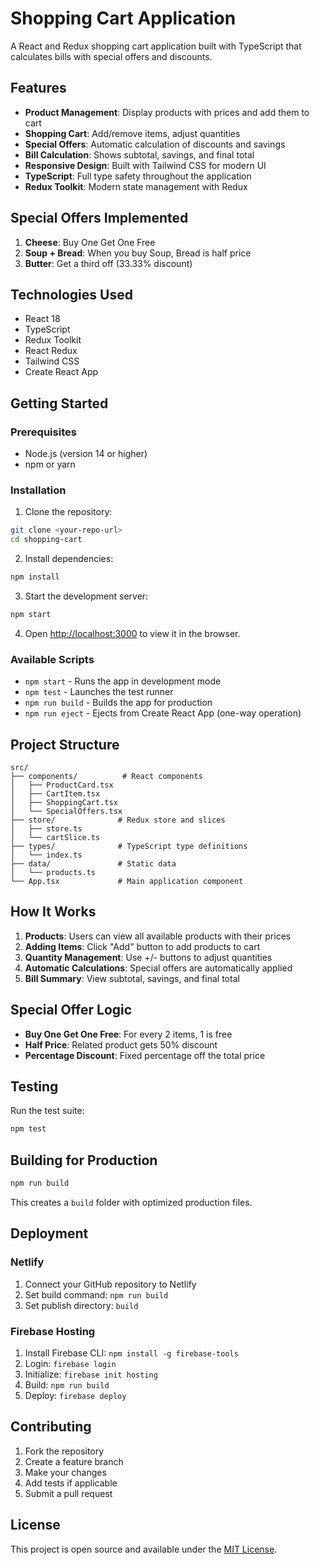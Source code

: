 # Shopping Cart Application

A React and Redux shopping cart application built with TypeScript that calculates bills with special offers and discounts.

## Features

- **Product Management**: Display products with prices and add them to cart
- **Shopping Cart**: Add/remove items, adjust quantities
- **Special Offers**: Automatic calculation of discounts and savings
- **Bill Calculation**: Shows subtotal, savings, and final total
- **Responsive Design**: Built with Tailwind CSS for modern UI
- **TypeScript**: Full type safety throughout the application
- **Redux Toolkit**: Modern state management with Redux

## Special Offers Implemented

1. **Cheese**: Buy One Get One Free
2. **Soup + Bread**: When you buy Soup, Bread is half price
3. **Butter**: Get a third off (33.33% discount)

## Technologies Used

- React 18
- TypeScript
- Redux Toolkit
- React Redux
- Tailwind CSS
- Create React App

## Getting Started

### Prerequisites

- Node.js (version 14 or higher)
- npm or yarn

### Installation

1. Clone the repository:
```bash
git clone <your-repo-url>
cd shopping-cart
```

2. Install dependencies:
```bash
npm install
```

3. Start the development server:
```bash
npm start
```

4. Open [http://localhost:3000](http://localhost:3000) to view it in the browser.

### Available Scripts

- `npm start` - Runs the app in development mode
- `npm test` - Launches the test runner
- `npm run build` - Builds the app for production
- `npm run eject` - Ejects from Create React App (one-way operation)

## Project Structure

```
src/
├── components/          # React components
│   ├── ProductCard.tsx
│   ├── CartItem.tsx
│   ├── ShoppingCart.tsx
│   └── SpecialOffers.tsx
├── store/              # Redux store and slices
│   ├── store.ts
│   └── cartSlice.ts
├── types/              # TypeScript type definitions
│   └── index.ts
├── data/               # Static data
│   └── products.ts
└── App.tsx             # Main application component
```

## How It Works

1. **Products**: Users can view all available products with their prices
2. **Adding Items**: Click "Add" button to add products to cart
3. **Quantity Management**: Use +/- buttons to adjust quantities
4. **Automatic Calculations**: Special offers are automatically applied
5. **Bill Summary**: View subtotal, savings, and final total

## Special Offer Logic

- **Buy One Get One Free**: For every 2 items, 1 is free
- **Half Price**: Related product gets 50% discount
- **Percentage Discount**: Fixed percentage off the total price

## Testing

Run the test suite:
```bash
npm test
```

## Building for Production

```bash
npm run build
```

This creates a `build` folder with optimized production files.

## Deployment

### Netlify
1. Connect your GitHub repository to Netlify
2. Set build command: `npm run build`
3. Set publish directory: `build`

### Firebase Hosting
1. Install Firebase CLI: `npm install -g firebase-tools`
2. Login: `firebase login`
3. Initialize: `firebase init hosting`
4. Build: `npm run build`
5. Deploy: `firebase deploy`

## Contributing

1. Fork the repository
2. Create a feature branch
3. Make your changes
4. Add tests if applicable
5. Submit a pull request

## License

This project is open source and available under the [MIT License](LICENSE).
